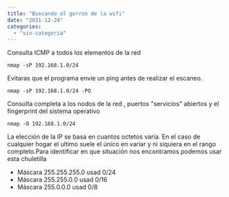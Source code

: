 ```yaml
---
title: "Buscando al gorron de la wifi"
date: "2011-12-24"
categories: 
  - "sin-categoria"
---
```


Consulta ICMP a todos los elementos de la red

`nmap -sP 192.168.1.0/24`

Evitaras que el programa envie un ping antes de realizar el escaneo.

`nmap -sP 192.168.1.0/24 -PO`

Consulta completa a los nodos de la red , puertos "servicios" abiertos y el fingerprint del sistema operativo

`nmap -O 192.168.1.0/24`

La elección de la IP se basa en cuantos octetos varía. En el caso de cualquier hogar el ultimo suele el único en variar y ni siquiera en el rango completo.Para identificar en que situación nos encontramos podemos usar esta chuletilla

- Máscara 255.255.255.0 usad 0/24
- Máscara 255.255.0.0 usad 0/16
- Máscara 255.0.0.0 usad 0/8

